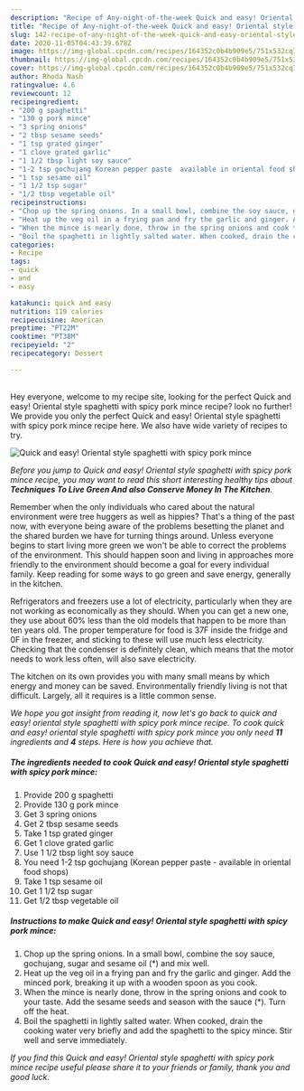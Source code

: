 ```yaml
---
description: "Recipe of Any-night-of-the-week Quick and easy! Oriental style spaghetti with spicy pork mince"
title: "Recipe of Any-night-of-the-week Quick and easy! Oriental style spaghetti with spicy pork mince"
slug: 142-recipe-of-any-night-of-the-week-quick-and-easy-oriental-style-spaghetti-with-spicy-pork-mince
date: 2020-11-05T04:43:39.678Z
image: https://img-global.cpcdn.com/recipes/164352c0b4b909e5/751x532cq70/quick-and-easy-oriental-style-spaghetti-with-spicy-pork-mince-recipe-main-photo.jpg
thumbnail: https://img-global.cpcdn.com/recipes/164352c0b4b909e5/751x532cq70/quick-and-easy-oriental-style-spaghetti-with-spicy-pork-mince-recipe-main-photo.jpg
cover: https://img-global.cpcdn.com/recipes/164352c0b4b909e5/751x532cq70/quick-and-easy-oriental-style-spaghetti-with-spicy-pork-mince-recipe-main-photo.jpg
author: Rhoda Nash
ratingvalue: 4.6
reviewcount: 12
recipeingredient:
- "200 g spaghetti"
- "130 g pork mince"
- "3 spring onions"
- "2 tbsp sesame seeds"
- "1 tsp grated ginger"
- "1 clove grated garlic"
- "1 1/2 tbsp light soy sauce"
- "1-2 tsp gochujang Korean pepper paste  available in oriental food shops"
- "1 tsp sesame oil"
- "1 1/2 tsp sugar"
- "1/2 tbsp vegetable oil"
recipeinstructions:
- "Chop up the spring onions. In a small bowl, combine the soy sauce, gochujang, sugar and sesame oil (*) and mix well."
- "Heat up the veg oil in a frying pan and fry the garlic and ginger. Add the minced pork, breaking it up with a wooden spoon as you cook."
- "When the mince is nearly done, throw in the spring onions and cook to your taste. Add the sesame seeds and season with the sauce (*). Turn off the heat."
- "Boil the spaghetti in lightly salted water. When cooked, drain the cooking water very briefly and add the spaghetti to the spicy mince. Stir well and serve immediately."
categories:
- Recipe
tags:
- quick
- and
- easy

katakunci: quick and easy 
nutrition: 119 calories
recipecuisine: American
preptime: "PT22M"
cooktime: "PT38M"
recipeyield: "2"
recipecategory: Dessert

---
```

<br>
Hey everyone, welcome to my recipe site, looking for the perfect Quick and easy! Oriental style spaghetti with spicy pork mince recipe? look no further! We provide you only the perfect Quick and easy! Oriental style spaghetti with spicy pork mince recipe here. We also have wide variety of recipes to try.
<br>


![Quick and easy! Oriental style spaghetti with spicy pork mince](https://img-global.cpcdn.com/recipes/164352c0b4b909e5/751x532cq70/quick-and-easy-oriental-style-spaghetti-with-spicy-pork-mince-recipe-main-photo.jpg)

<i>Before you jump to Quick and easy! Oriental style spaghetti with spicy pork mince recipe, you may want to read this short interesting healthy tips about 
<strong>Techniques To Live Green And also Conserve Money In The Kitchen</strong>.</i>
</br>

Remember when the only individuals who cared about the natural environment were tree huggers as well as hippies? That's a thing of the past now, with everyone being aware of the problems besetting the planet and the shared burden we have for turning things around. Unless everyone begins to start living more green we won't be able to correct the problems of the environment. This should happen soon and living in approaches more friendly to the environment should become a goal for every individual family. Keep reading for some ways to go green and save energy, generally in the kitchen.

Refrigerators and freezers use a lot of electricity, particularly when they are not working as economically as they should. When you can get a new one, they use about 60% less than the old models that happen to be more than ten years old. The proper temperature for food is 37F inside the fridge and 0F in the freezer, and sticking to these will use much less electricity. Checking that the condenser is definitely clean, which means that the motor needs to work less often, will also save electricity.

The kitchen on its own provides you with many small means by which energy and money can be saved. Environmentally friendly living is not that difficult. Largely, all it requires is a little common sense.


<i>We hope you got insight from reading it, now let's go back to quick and easy! oriental style spaghetti with spicy pork mince recipe. To cook quick and easy! oriental style spaghetti with spicy pork mince you only need <strong>11</strong> ingredients and <strong>4</strong> steps. Here is how you achieve that.
</i>

##### The ingredients needed to cook Quick and easy! Oriental style spaghetti with spicy pork mince:

1. Provide 200 g spaghetti
1. Provide 130 g pork mince
1. Get 3 spring onions
1. Get 2 tbsp sesame seeds
1. Take 1 tsp grated ginger
1. Get 1 clove grated garlic
1. Use 1 1/2 tbsp light soy sauce
1. You need 1-2 tsp gochujang (Korean pepper paste - available in oriental food shops)
1. Take 1 tsp sesame oil
1. Get 1 1/2 tsp sugar
1. Get 1/2 tbsp vegetable oil


##### Instructions to make Quick and easy! Oriental style spaghetti with spicy pork mince:

1. Chop up the spring onions. In a small bowl, combine the soy sauce, gochujang, sugar and sesame oil (*) and mix well.
1. Heat up the veg oil in a frying pan and fry the garlic and ginger. Add the minced pork, breaking it up with a wooden spoon as you cook.
1. When the mince is nearly done, throw in the spring onions and cook to your taste. Add the sesame seeds and season with the sauce (*). Turn off the heat.
1. Boil the spaghetti in lightly salted water. When cooked, drain the cooking water very briefly and add the spaghetti to the spicy mince. Stir well and serve immediately.


<i>If you find this Quick and easy! Oriental style spaghetti with spicy pork mince recipe useful please share it to your friends or family, thank you and good luck.</i>
